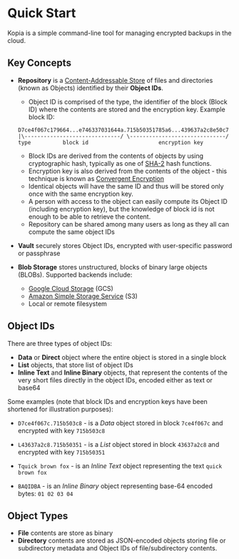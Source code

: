 Quick Start
===

Kopia is a simple command-line tool for managing encrypted backups in the cloud.

Key Concepts
---

* **Repository** is a [Content-Addressable Store](https://en.wikipedia.org/wiki/Content-addressable_storage) of files and directories (known as Objects) identified by their **Object IDs**.

    - Object ID is comprised of the type, the identifier of the block (Block ID) where the contents are stored and the encryption key. Example block ID:

    ```
    D7ce4f067c179664...e746337031644a.715b50351785a6...439637a2c8e50c7
    |\------------------------------/ \------------------------------/
    type          block id                      encryption key
    ```

    - Block IDs are derived from the contents of objects by using cryptographic hash, typically as one of [SHA-2](https://en.wikipedia.org/wiki/SHA-2) hash functions.
    - Encryption key is also derived from the contents of the object - this technique is known as [Convergent Encryption](https://en.wikipedia.org/wiki/Convergent_encryption)
    - Identical objects will have the same ID and thus will be stored only once with the same encryption key.
    - A person with access to the object can easily compute its Object ID (including encryption key), but the knowledge of block id is not enough to be able to retrieve the content.
    - Repository can be shared among many users as long as they all can compute the same object IDs

* **Vault** securely stores Object IDs, encrypted with user-specific password or passphrase
* **Blob Storage** stores unstructured, blocks of binary large objects (BLOBs).
  Supported backends include:

    - [Google Cloud Storage](https://cloud.google.com/storage/) (GCS)
    - [Amazon Simple Storage Service](https://aws.amazon.com/s3/) (S3)
    - Local or remote filesystem

Object IDs
---

There are three types of object IDs:

* **Data** or **Direct** object where the entire object is stored in a single block
* **List** objects, that store list of object IDs
* **Inline Text** and **Inline Binary** objects, that represent the contents of the very short files directly in the object IDs, encoded either as text or base64

Some examples (note that block IDs and encryption keys have been shortened for illustration purposes):

* `D7ce4f067c.715b503c8` - is a *Data* object stored in block `7ce4f067c` and encrypted with key `715b503c8`

* `L43637a2c8.715b50351` - is a *List* object stored in block `43637a2c8` and encrypted with key `715b50351`

* `Tquick brown fox` - is an *Inline Text* object representing the text `quick brown fox`

* `BAQIDBA` - is an *Inline Binary* object representing base-64 encoded bytes: `01 02 03 04`

Object Types
---

* **File** contents are store as binary
* **Directory** contents are stored as JSON-encoded objects storing file or subdirectory metadata and Object IDs of file/subdirectory contents.

